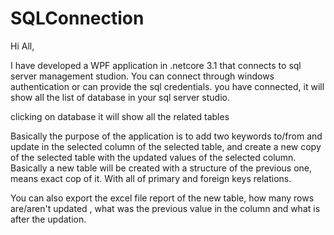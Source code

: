 # SQLConnection

Hi All,

I have developed a WPF application in .netcore 3.1 that connects to sql server management studion. You can connect through windows authentication or can provide the sql credentials. 
you have connected, it will show all the list of database in your sql server studio.

clicking on database it will show all the related tables

Basically the purpose of the application is to add two keywords to/from and update in the selected column of the selected table, and create a new copy of the selected table with the updated values of the selected column. Basically a new table will be created with a structure of the previous one, means exact cop of it. With all of primary and foreign keys relations.

You can also export the excel file report of the new table, how many rows are/aren't updated , what was the previous value in the column and what is after the updation.
